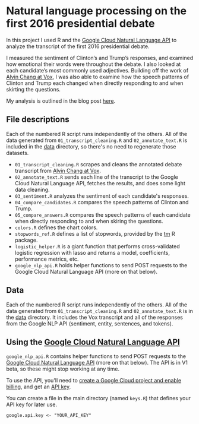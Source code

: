 Natural language processing on the first 2016 presidential debate
==========

In this project I used R and the [Google Cloud Natural Language API](https://cloud.google.com/natural-language/) to analyze the transcript of the first 2016 presidential debate.

I measured the sentiment of Clinton’s and Trump’s responses, and examined how emotional their words were throughout the debate. I also looked at each candidate’s most commonly used adjectives. Building off the work of [Alvin Chang at Vox](http://www.vox.com/debates/2016/9/27/13070616/debate-clinton-trump-not-answers/in/12771101), I was also able to examine how the speech patterns of Clinton and Trump each changed when directly responding to and when skirting the questions.

My analysis is outlined in the blog post [here](http://fouriestseries.tumblr.com/post/151287440363/natural-language-processing-on-the-first-2016).



File descriptions
----------

Each of the numbered R script runs independently of the others. All of the data generated from `01_transcript_cleaning.R` and `02_annotate_text.R` is included in the [data](https://github.com/BrianWeinstein/presidential-debate-nlp/tree/master/data) directory, so there's no need to regenerate those datasets.

- `01_transcript_cleaning.R` scrapes and cleans the annotated debate transcript from [Alvin Chang at Vox](http://www.vox.com/debates/2016/9/27/13070616/debate-clinton-trump-not-answers/in/12771101).
- `02_annotate_text.R` sends each line of the transcript to the Google Cloud Natural Language API, fetches the results, and does some light data cleaning.
- `03_sentiment.R` analyzes the sentiment of each candidate's responses.
- `04_compare_candidates.R` compares the speech patterns of Clinton and Trump.
- `05_compare_answers.R` compares the speech patterns of each candidate when directly responding to and when skiring the questions.
- `colors.R` defines the chart colors.
- `stopwords_ref.R` defines a list of stopwords, provided by the [tm](https://cran.r-project.org/web/packages/tm/index.html) R package.
- `logistic_helper.R` is a giant function that performs cross-validated logistic regression with lasso and returns a model, coefficients, performance metrics, etc.
- `google_nlp_api.R` holds helper functions to send POST requests to the Google Cloud Natural Language API (more on that below).


Data
----------

Each of the numbered R script runs independently of the others. All of the data generated from `01_transcript_cleaning.R` and `02_annotate_text.R` is in the [data](https://github.com/BrianWeinstein/presidential-debate-nlp/tree/master/data) directory. It includes the Vox transcript and all of the responses from the Google NLP API (sentiment, entity, sentences, and tokens).


Using the [Google Cloud Natural Language API](https://cloud.google.com/natural-language/)
----------

`google_nlp_api.R` contains helper functions to send POST requests to the [Google Cloud Natural Language API](https://cloud.google.com/natural-language/) (more on that below). The API is in V1 beta, so these might stop working at any time.

To use the API, you'll need to [create a Google Cloud project and enable billing](https://cloud.google.com/natural-language/docs/getting-started), and get an [API key](https://cloud.google.com/natural-language/docs/common/auth).

You can create a file in the main directory (named `keys.R`) that defines your API key for later use.
```
google.api.key <- "YOUR_API_KEY"
```
